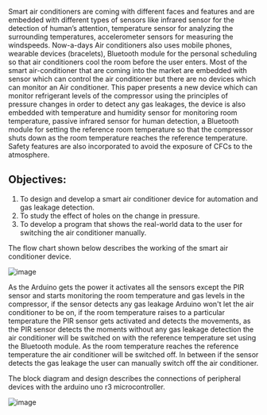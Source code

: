 Smart air conditioners are coming with different 
faces and features and are embedded with different types of 
sensors like infrared sensor for the detection of human’s 
attention, temperature sensor for analyzing the surrounding 
temperatures, accelerometer sensors for measuring the 
windspeeds. Now-a-days Air conditioners also uses mobile 
phones, wearable devices (bracelets), Bluetooth module for 
the personal scheduling so that air conditioners cool the room 
before the user enters. Most of the smart air-conditioner that 
are coming into the market are embedded with sensor which 
can control the air conditioner but there are no devices which 
can monitor an Air conditioner. This paper presents a new 
device which can monitor refrigerant levels of the compressor 
using the principles of pressure changes in order to detect any 
gas leakages, the device is also embedded with temperature 
and humidity sensor for monitoring room temperature, 
passive infrared sensor for human detection, a Bluetooth 
module for setting the reference room temperature so that the 
compressor shuts down as the room temperature reaches the 
reference temperature. Safety features are also incorporated 
to avoid the exposure of CFCs to the atmosphere.  <br />

## Objectives: 
1. To design and develop a smart air conditioner device 
for automation and gas leakage detection. <br />
2. To study the effect of holes on the change in pressure. <br /> 
3. To develop a program that shows the real-world data to 
the user for switching the air conditioner manually. <br />

The flow chart shown below describes the working of the 
smart air conditioner device. <br />

![image](https://user-images.githubusercontent.com/102232692/160223949-8eb07d27-ae3e-4d18-bffd-acedaa356179.png)

As the Arduino gets the power it activates all the sensors 
except the PIR sensor and starts monitoring the room 
temperature and gas levels in the compressor, if the sensor 
detects any gas leakage Arduino won't let the air 
conditioner to be on, if the room temperature raises to a 
particular temperature the PIR sensor gets activated and 
detects the movements, as the PIR sensor detects the 
moments without any gas leakage detection the air 
conditioner will be switched on with the reference 
temperature set using the Bluetooth module. As the room 
temperature reaches the reference temperature the air 
conditioner will be switched off. In between if the sensor 
detects the gas leakage the user can manually switch off the 
air conditioner. 

The block diagram and design describes the connections of 
peripheral devices with the arduino uno r3 microcontroller. 

![image](https://user-images.githubusercontent.com/102232692/160223988-4ba49f2b-d305-428e-84f9-d7c33c210e0e.png)


